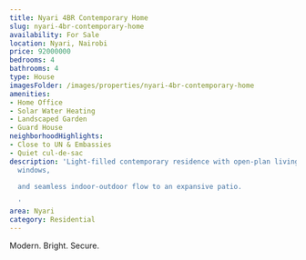 ```yaml
---
title: Nyari 4BR Contemporary Home
slug: nyari-4br-contemporary-home
availability: For Sale
location: Nyari, Nairobi
price: 92000000
bedrooms: 4
bathrooms: 4
type: House
imagesFolder: /images/properties/nyari-4br-contemporary-home
amenities:
- Home Office
- Solar Water Heating
- Landscaped Garden
- Guard House
neighborhoodHighlights:
- Close to UN & Embassies
- Quiet cul-de-sac
description: 'Light-filled contemporary residence with open-plan living, floor-to-ceiling
  windows,

  and seamless indoor-outdoor flow to an expansive patio.

  '
area: Nyari
category: Residential
---
```


Modern. Bright. Secure.
